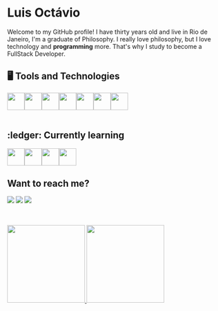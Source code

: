 <h1 align="left">Luis Octávio</h1>


<p>Welcome to my GitHub profile! I have thirty years old and live in Rio de Janeiro, I'm a graduate of Philosophy. I really love philosophy, but I love technology and <strong>programming</strong> more. That's why I study to become a FullStack Developer. 
<br>

<h2> 🖥️ Tools and Technologies</h2>

<div style="display: flex">
<img loading="lazy" src="https://cdn.jsdelivr.net/gh/devicons/devicon@latest/icons/html5/html5-plain-wordmark.svg" width="40px"/>         
<img loading="lazy" src="https://cdn.jsdelivr.net/gh/devicons/devicon@latest/icons/css3/css3-plain-wordmark.svg" width="40px"/>
<img loading="lazy" src="https://cdn.jsdelivr.net/gh/devicons/devicon@latest/icons/javascript/javascript-plain.svg" width="40px"/>
<img loading="lazy" src="https://cdn.jsdelivr.net/gh/devicons/devicon@latest/icons/tailwindcss/tailwindcss-original.svg" width="40px"/>
<img loading="lazy" src="https://cdn.jsdelivr.net/gh/devicons/devicon@latest/icons/git/git-original.svg" width="40px"/>
<img loading="lazy" src="https://cdn.jsdelivr.net/gh/devicons/devicon@latest/icons/github/github-original.svg" width="40px"/>
<img loading="lazy" src="https://cdn.jsdelivr.net/gh/devicons/devicon@latest/icons/linux/linux-original.svg" width="40px"/>

<br>
</div>
<br>

<h2> :ledger: Currently learning </h2>
<div style="display: flex">
<img loading="lazy" src="https://cdn.jsdelivr.net/gh/devicons/devicon@latest/icons/mysql/mysql-original.svg" width="40px"/>
<img loading="lazy" src="https://cdn.jsdelivr.net/gh/devicons/devicon@latest/icons/ruby/ruby-original.svg" width="40px"/>
<img loading="lazy" src="https://cdn.jsdelivr.net/gh/devicons/devicon@latest/icons/rails/rails-plain-wordmark.svg" width="40px"/>
<img loading="lazy" src="https://cdn.jsdelivr.net/gh/devicons/devicon@latest/icons/rubymine/rubymine-original.svg" width="40px"/>
          
          
</div>

<h2>Want to reach me?</h2>
<div>
<a href="https://instagram.com/luisoctavis" target="_blank"><img loading="lazy" src="https://img.shields.io/badge/-Instagram-%23E4405F?style=for-the-badge&logo=instagram&logoColor=white" target="_blank"></a>
<a href= "mailto:luisoctavius.sc@gmail.com" target="_blank"><img loading="lazy" src="https://img.shields.io/badge/Gmail-D14836?style=for-the-badge&logo=gmail&logoColor=white" target="_blank"></a>
<a href="https://www.linkedin.com/in/luis-octavio" target="_blank"><img loading="lazy" src="https://img.shields.io/badge/-LinkedIn-%230077B5?style=for-the-badge&logo=linkedin&logoColor=white" target="_blank"></a>   
</div>

<br>
<br>
<p align="center" style="display: flex; gap:10px;">
<a href="https://github.com/Big-Plato">
  <img height="180em" src="https://github-readme-stats-eight-theta.vercel.app/api?username=Big-Plato&show_icons=true&theme=swift&include_all_commits=true&count_private=true"/>
  <img height="180em" src="https://github-readme-stats-eight-theta.vercel.app/api/top-langs/?username=Big-Plato&layout=compact&langs_count=8&theme=swift"/>
</a>
</p>



<!---
Big-Plato/Big-Plato is a ✨ special ✨ repository because its `README.md` (this file) appears on your GitHub profile.
You can click the Preview link to take a look at your changes.
--->
